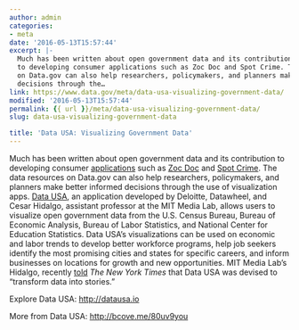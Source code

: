 ```yaml
---
author: admin
categories:
- meta
date: '2016-05-13T15:57:44'
excerpt: |-
  Much has been written about open government data and its contribution
  to developing consumer applications such as Zoc Doc and Spot Crime. The data resources
  on Data.gov can also help researchers, policymakers, and planners make better informed
  decisions through the…
link: https://www.data.gov/meta/data-usa-visualizing-government-data/
modified: '2016-05-13T15:57:44'
permalink: {{ url }}/meta/data-usa-visualizing-government-data/
slug: data-usa-visualizing-government-data

title: 'Data USA: Visualizing Government Data'
---
```


Much has been written about open government data and its contribution to developing consumer [applications](https://www.data.gov/applications) such as [Zoc Doc](https://www.zocdoc.com/) and [Spot Crime](http://www.spotcrime.com/). The data resources on Data.gov can also help researchers, policymakers, and planners make better informed decisions through the use of visualization apps. [Data USA](http://datausa.io/), an application developed by Deloitte, Datawheel, and Cesar Hidalgo, assistant professor at the MIT Media Lab, allows users to visualize open government data from the U.S. Census Bureau, Bureau of Economic Analysis, Bureau of Labor Statistics, and National Center for Education Statistics. Data USA’s visualizations can be used on economic and labor trends to develop better workforce programs, help job seekers identify the most promising cities and states for specific careers, and inform businesses on locations for growth and new opportunities. MIT Media Lab’s Hidalgo, recently [told](http://www.nytimes.com/2016/04/05/technology/datausa-government-data.html?_r=0) *The New York Times* that Data USA was devised to “transform data into stories.”

Explore Data USA: http://datausa.io

More from Data USA: <http://bcove.me/80uv9you>
